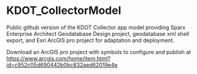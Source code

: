 # KDOT_CollectorModel
Public github version of the KDOT Collector app model providing Sparx Enterprise Architect Geodatabase Design project, geodatabase xml shell export, and Esri ArcGIS pro project for adaptation and deployment. 

Download an ArcGIS pro project with symbols to configure and publish at https://www.arcgis.com/home/item.html?id=c952c05d690442b0bc832aed62019e4e

